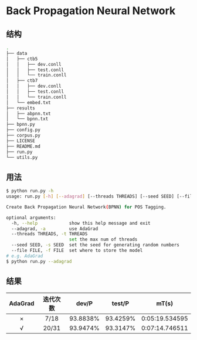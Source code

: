 # Back Propagation Neural Network

## 结构

```sh
.
├── data
│   ├── ctb5
│   │   ├── dev.conll
│   │   ├── test.conll
│   │   └── train.conll
│   ├── ctb7
│   │   ├── dev.conll
│   │   ├── test.conll
│   │   └── train.conll
│   └── embed.txt
├── results
│   ├── abpnn.txt
│   └── bpnn.txt
├── bpnn.py
├── config.py
├── corpus.py
├── LICENSE
├── README.md
├── run.py
└── utils.py
```

## 用法

```sh
$ python run.py -h
usage: run.py [-h] [--adagrad] [--threads THREADS] [--seed SEED] [--file FILE]

Create Back Propagation Neural Network(BPNN) for POS Tagging.

optional arguments:
  -h, --help            show this help message and exit
  --adagrad, -a         use AdaGrad
  --threads THREADS, -t THREADS
                        set the max num of threads
  --seed SEED, -s SEED  set the seed for generating random numbers
  --file FILE, -f FILE  set where to store the model
# e.g. AdaGrad
$ python run.py --adagrad
```

## 结果

| AdaGrad | 迭代次数 |  dev/P   |  test/P  |     mT(s)      |
| :-----: | :------: | :------: | :------: | :------------: |
|    ×    |   7/18   | 93.8838% | 93.4259% | 0:05:19.534595 |
|    √    |  20/31   | 93.9474% | 93.3147% | 0:07:14.746511 |